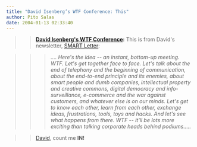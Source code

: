 ```yaml
---
title: "David Isenberg’s WTF Conference: This"
author: Pito Salas
date: 2004-01-13 02:33:40
---
```


>>

>> **[David Isenberg's WTF
Conference](<http://www.isen.com/blog/archives/2004_01_01_archive.html>):**
This is from David's newsletter, [SMART Letter](<http://isen.com/>):

>>

>>  
>
>>

>>>  
>
>>>

>>>  _…. Here's the idea -- an instant, bottom-up meeting. WTF.  Let's get
together face to face. Let's talk about the end of telephony and the beginning
of communication, about the end-to-end principle and its enemies, about smart
people and dumb companies, intellectual property and creative commons, digital
democracy and info-surveillance, e-commerce and the war against customers, and
whatever else is on our minds. Let's get to know each other, learn from each
other, exchange ideas, frustrations, tools, toys and hacks. And let's see what
happens from there. WTF -- it'll be lots more exciting than talking corporate
heads behind podiums….._

>>

>>  
>
>>

>> [David](<http://www.isen.com/blog/>), count me **IN!**


